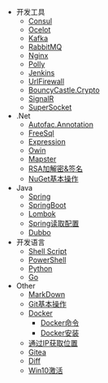 
- 开发工具
  - [Consul](Other/Consul/)
  - [Ocelot](Tools/Ocelot/)
  - [Kafka](Tools/kafka/)
  - [RabbitMQ](Tools/rabbitmq)
  - [Nginx](Other/Nginx)
  - [Polly](Tools/Polly/)
  - [Jenkins](Tools/jenkins/)
  - [UrlFirewall](Tools/UrlFirewall/)
  - [BouncyCastle.Crypto](Tools/BouncyCastle/)
  - [SignalR](Tools/SignalR/)
  - [SuperSocket](Tools/SuperSocket/)
- .Net
  - [Autofac.Annotation](Csharp/autofacannotation)
  - [FreeSql](Csharp/freesql)
  - [Expression](Csharp/expression)
  - [Owin](Csharp/owin)
  - [Mapster](Csharp/mapster)
  - [RSA加解密&签名](Csharp/RSAencryption)
  - [NuGet基本操作](Csharp/NuGet)
- Java
  - [Spring](java/spring/)
  - [SpringBoot](java/springboot/)
  - [Lombok](java/lombok/)
  - [Spring读取配置](java/springboot/readconfig.md)
  - [Dubbo](java/dubbo/)
- 开发语言
  - [Shell Script](language/shell/)
  - [PowerShell](language/powershell/)
  - [Python](language/python/)
  - [Go](language/go/)
- Other
  - [MarkDown](Other/Markdown)
  - [Git基本操作](Other/Git)
  - [Docker](Other/Docker/)
    - [Docker命令](Other/Docker/DockerCommand.md)
    - [Docker安装](Other/Docker/DockerInstall.md)
  - [通过IP获取位置](Other/GetAddressByIP)
  - [Gitea](Other/Gitea)
  - [Diff](Other/Diff)
  - [Win10激活](Other/Win10)